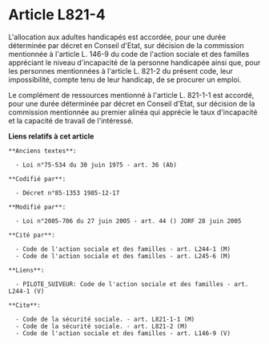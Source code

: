 # Article L821-4

L'allocation aux adultes handicapés est accordée, pour une durée déterminée par décret en Conseil d'Etat, sur décision de la
commission mentionnée à l'article L. 146-9 du code de l'action sociale et des familles appréciant le niveau d'incapacité de
la personne handicapée ainsi que, pour les personnes mentionnées à l'article L. 821-2 du présent code, leur impossibilité,
compte tenu de leur handicap, de se procurer un emploi.

Le complément de ressources mentionné à l'article L. 821-1-1 est accordé, pour une durée déterminée par décret en Conseil
d'Etat, sur décision de la commission mentionnée au premier alinéa qui apprécie le taux d'incapacité et la capacité de
travail de l'intéressé.

**Liens relatifs à cet article**

	**Anciens textes**:

	  - Loi n°75-534 du 30 juin 1975 - art. 36 (Ab)

	**Codifié par**:

	  - Décret n°85-1353 1985-12-17

	**Modifié par**:

	  - Loi n°2005-706 du 27 juin 2005 - art. 44 () JORF 28 juin 2005

	**Cité par**:

	  - Code de l'action sociale et des familles - art. L244-1 (M)
	  - Code de l'action sociale et des familles - art. L245-6 (M)

	**Liens**:

	  - PILOTE_SUIVEUR: Code de l'action sociale et des familles - art. L244-1 (V)

	**Cite**:

	  - Code de la sécurité sociale. - art. L821-1-1 (M)
	  - Code de la sécurité sociale. - art. L821-2 (M)
	  - Code de l'action sociale et des familles - art. L146-9 (V)
